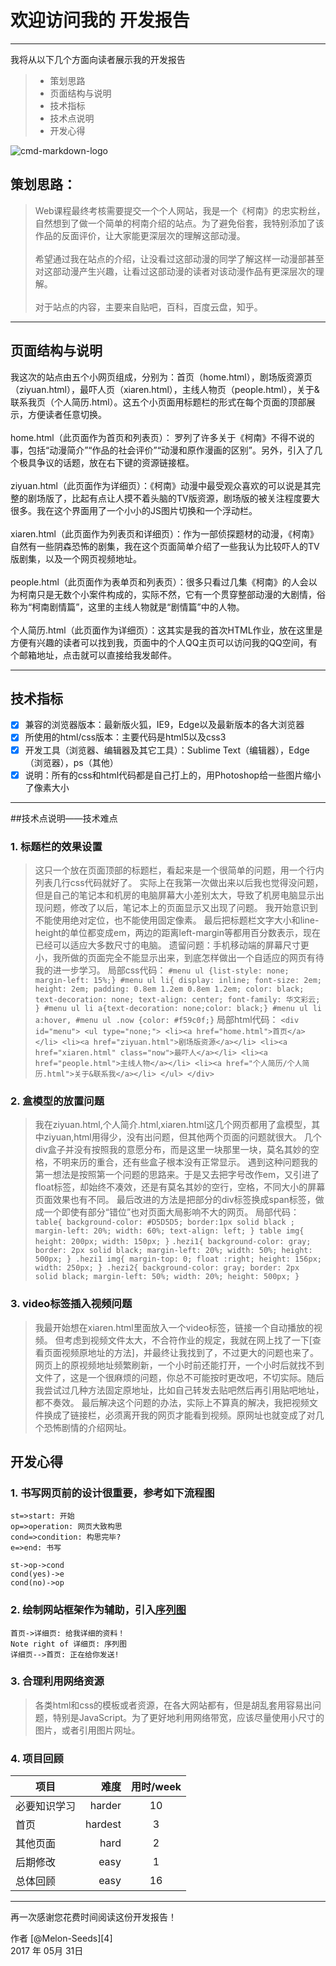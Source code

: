 ﻿# 欢迎访问我的 开发报告

------

我将从以下几个方面向读者展示我的开发报告

> * 策划思路
> * 页面结构与说明
> * 技术指标
> * 技术点说明
> * 开发心得

![cmd-markdown-logo](https://timgsa.baidu.com/timg?image&quality=80&size=b9999_10000&sec=1496201399228&di=f03b3821d542b740ec1e3b05d3abd722&imgtype=0&src=http%3A%2F%2Fwww.qq745.com%2Fuploads%2Fallimg%2F140928%2F1-14092PRS5-52.jpg)

## 策划思路：

> Web课程最终考核需要提交一个个人网站，我是一个《柯南》的忠实粉丝，自然想到了做一个简单的柯南介绍的站点。为了避免俗套，我特别添加了该作品的反面评价，让大家能更深层次的理解这部动漫。<br><br>
希望通过我在站点的介绍，让没看过这部动漫的同学了解这样一动漫部甚至对这部动漫产生兴趣，让看过这部动漫的读者对该动漫作品有更深层次的理解。<br><br>
对于站点的内容，主要来自贴吧，百科，百度云盘，知乎。


------

## 页面结构与说明

我这次的站点由五个小网页组成，分别为：首页（home.html），剧场版资源页（ziyuan.html），最吓人页（xiaren.html），主线人物页（people.html），关于&联系我页（个人简历.html）。这五个小页面用标题栏的形式在每个页面的顶部展示，方便读者任意切换。<br><br>
home.html（此页面作为首页和列表页）：     罗列了许多关于《柯南》不得不说的事，包括“动漫简介”“作品的社会评价”“动漫和原作漫画的区别”。另外，引入了几个极具争议的话题，放在右下键的资源链接框。<br><br>
ziyuan.html（此页面作为详细页）：《柯南》动漫中最受观众喜欢的可以说是其完整的剧场版了，比起有点让人摸不着头脑的TV版资源，剧场版的被关注程度要大很多。我在这个界面用了一个小小的JS图片切换和一个浮动栏。<br><br>
xiaren.html（此页面作为列表页和详细页）：作为一部侦探题材的动漫，《柯南》自然有一些阴森恐怖的剧集，我在这个页面简单介绍了一些我认为比较吓人的TV版剧集，以及一个网页视频地址。<br><br>
people.html（此页面作为表单页和列表页）：很多只看过几集《柯南》的人会以为柯南只是无数个小案件构成的，实际不然，它有一个贯穿整部动漫的大剧情，俗称为“柯南剧情篇”，这里的主线人物就是“剧情篇”中的人物。<br><br>
个人简历.html（此页面作为详细页）：这其实是我的首次HTML作业，放在这里是方便有兴趣的读者可以找到我，页面中的个人QQ主页可以访问我的QQ空间，有个邮箱地址，点击就可以直接给我发邮件。

------

## 技术指标

- [x] 兼容的浏览器版本：最新版火狐，IE9，Edge以及最新版本的各大浏览器
- [x] 所使用的html/css版本：主要代码是html5以及css3
- [x] 开发工具（浏览器、编辑器及其它工具）：Sublime Text（编辑器），Edge（浏览器），ps（其他）
- [x] 说明：所有的css和html代码都是自己打上的，用Photoshop给一些图片缩小了像素大小

------

##技术点说明——技术难点
### 1. 标题栏的效果设置

> 这只一个放在页面顶部的标题栏，看起来是一个很简单的问题，用一个行内列表几行css代码就好了。
实际上在我第一次做出来以后我也觉得没问题，但是自己的笔记本和机房的电脑屏幕大小差别太大，导致了机房电脑显示出现问题，修改了以后，笔记本上的页面显示又出现了问题。
我开始意识到不能使用绝对定位，也不能使用固定像素。
最后把标题栏文字大小和line-height的单位都变成em，两边的距离left-margin等都用百分数表示，现在已经可以适应大多数尺寸的电脑。
遗留问题：手机移动端的屏幕尺寸更小，我所做的页面完全不能显示出来，到底怎样做出一个自适应的网页有待我的进一步学习。
局部css代码：
``#menu ul {list-style: none;	margin-left: 15%;}
     #menu ul li{
     display: inline;
	font-size: 2em;
	height: 2em;
	padding: 0.8em 1.2em 0.8em 1.2em;
	color: black;	
	text-decoration: none;
	text-align: center;
	font-family: 华文彩云;
    }
    #menu ul li a{text-decoration: none;color: black;}
    #menu ul li a:hover, #menu ul .now {color: #f59c0f;}``
局部html代码：
`` <div id="menu">
    <ul type="none;">
    <li><a href="home.html">首页</a></li>
    <li><a href="ziyuan.html">剧场版资源</a></li>
    <li><a href="xiaren.html" class="now">最吓人</a></li>
    <li><a href="people.html">主线人物</a></li>
    <li><a href="个人简历/个人简历.html">关于&联系我</a></li>
    </ul>
    </div> ``

### 2. 盒模型的放置问题
> 我在ziyuan.html,个人简介.html,xiaren.html这几个网页都用了盒模型，其中ziyuan,html用得少，没有出问题，但其他两个页面的问题就很大。
几个div盒子并没有按照我的意愿分布，而是这里一块那里一块，莫名其妙的空格，不明来历的重合，还有些盒子根本没有正常显示。
遇到这种问题我的第一想法是按照第一个问题的思路来。于是又去把字号改作em，又引进了float标签，却始终不凑效，还是有莫名其妙的空行，空格，不同大小的屏幕页面效果也有不同。
最后改进的方法是把部分的div标签换成span标签，做成一个即使有部分“错位”也对页面大局影响不大的网页。
局部代码：
``table{
	 background-color: #D5D5D5;
	 border:1px solid black ; 
	 margin-left: 20%;
	 width: 60%;
	 text-align: left;
}
table img{
	height: 200px;
	width: 150px;
}``
``.hezi1{
	background-color: gray;
	border: 2px solid black;
	margin-left: 20%;
	width: 50%;
	height: 500px;
}
.hezi1 img{
	margin-top: 0;
	float :right;
	height: 156px;
	width: 250px;
}
.hezi2{
	background-color: gray;
	border: 2px solid black;
	margin-left: 50%;
	width: 20%;
	height: 500px;
}``

### 3. video标签插入视频问题
> 我最开始想在xiaren.html里面放入一个video标签，链接一个自动播放的视频。
但考虑到视频文件太大，不合符作业的规定，我就在网上找了一下[查看页面视频原地址的方法]，并最终让我找到了，不过更大的问题也来了。网页上的原视频地址频繁刷新，一个小时前还能打开，一个小时后就找不到文件了，这是一个很麻烦的问题，你总不可能按时更改吧，不切实际。随后我尝试过几种方法固定原地址，比如自己转发去贴吧然后再引用贴吧地址，都不奏效。
最后解决这个问题的办法，实际上不算真的解决，我把视频文件换成了链接栏，必须离开我的网页才能看到视频。原网址也就变成了对几个恐怖剧情的介绍网址。

## 开发心得

### 1. 书写网页前的设计很重要，参考如下流程图

```flow
st=>start: 开始
op=>operation: 网页大致构思
cond=>condition: 构思完毕?
e=>end: 书写

st->op->cond
cond(yes)->e
cond(no)->op
```

### 2. 绘制网站框架作为辅助，引入[序列图](https://www.zybuluo.com/mdeditor?url=https://www.zybuluo.com/static/editor/md-help.markdown#8-序列图)

```seq
首页->详细页: 给我详细的资料！
Note right of 详细页: 序列图
详细页-->首页: 正在给你发送!
```
### 3. 合理利用网络资源
>各类html和css的模板或者资源，在各大网站都有，但是胡乱套用容易出问题，特别是JavaScript。为了更好地利用网络带宽，应该尽量使用小尺寸的图片，或者引用图片网址。

### 4. 项目回顾

| 项目        | 难度   |   用时/week |
| --------   | -----:  | :----:  |
| 必要知识学习     | harder |   10     |
| 首页     | hardest |   3     |
| 其他页面      |   hard   |   2   |
| 后期修改      |    easy    |  1  |
| 总体回顾      |    easy    |  16  |


------

再一次感谢您花费时间阅读这份开发报告！

作者 [@Melon-Seeds][4]     
2017 年 05月 31日    


